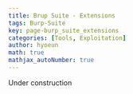 ```yaml
---
title: Brup Suite - Extensions
tags: Burp-Suite
key: page-burp_suite_extensions
categories: [Tools, Exploitation]
author: hyoeun
math: true
mathjax_autoNumber: true
---
```


Under construction